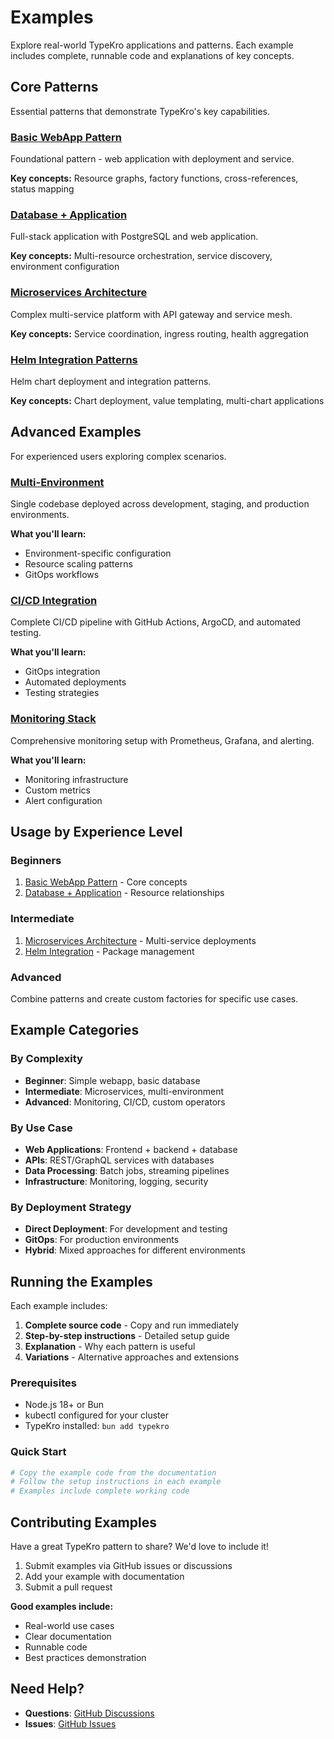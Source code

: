 # Examples

Explore real-world TypeKro applications and patterns. Each example includes complete, runnable code and explanations of key concepts.

## Core Patterns

Essential patterns that demonstrate TypeKro's key capabilities.

### [Basic WebApp Pattern](./basic-webapp.md)
Foundational pattern - web application with deployment and service.

**Key concepts:** Resource graphs, factory functions, cross-references, status mapping

### [Database + Application](./database-app.md) 
Full-stack application with PostgreSQL and web application.

**Key concepts:** Multi-resource orchestration, service discovery, environment configuration

### [Microservices Architecture](./microservices.md)
Complex multi-service platform with API gateway and service mesh.

**Key concepts:** Service coordination, ingress routing, health aggregation

### [Helm Integration Patterns](./helm-patterns.md)
Helm chart deployment and integration patterns.

**Key concepts:** Chart deployment, value templating, multi-chart applications

## Advanced Examples

For experienced users exploring complex scenarios.

### [Multi-Environment](./multi-environment.md)
Single codebase deployed across development, staging, and production environments.

**What you'll learn:**
- Environment-specific configuration
- Resource scaling patterns
- GitOps workflows

### [CI/CD Integration](./cicd.md)
Complete CI/CD pipeline with GitHub Actions, ArgoCD, and automated testing.

**What you'll learn:**
- GitOps integration
- Automated deployments
- Testing strategies

### [Monitoring Stack](./monitoring.md)
Comprehensive monitoring setup with Prometheus, Grafana, and alerting.

**What you'll learn:**
- Monitoring infrastructure
- Custom metrics
- Alert configuration

## Usage by Experience Level

### **Beginners**
1. [Basic WebApp Pattern](./basic-webapp.md) - Core concepts
2. [Database + Application](./database-app.md) - Resource relationships

### **Intermediate**
1. [Microservices Architecture](./microservices.md) - Multi-service deployments  
2. [Helm Integration](./helm-patterns.md) - Package management

### **Advanced**
Combine patterns and create custom factories for specific use cases.

## Example Categories

### By Complexity
- **Beginner**: Simple webapp, basic database
- **Intermediate**: Microservices, multi-environment
- **Advanced**: Monitoring, CI/CD, custom operators

### By Use Case
- **Web Applications**: Frontend + backend + database
- **APIs**: REST/GraphQL services with databases
- **Data Processing**: Batch jobs, streaming pipelines
- **Infrastructure**: Monitoring, logging, security

### By Deployment Strategy
- **Direct Deployment**: For development and testing
- **GitOps**: For production environments
- **Hybrid**: Mixed approaches for different environments

## Running the Examples

Each example includes:

1. **Complete source code** - Copy and run immediately
2. **Step-by-step instructions** - Detailed setup guide
3. **Explanation** - Why each pattern is useful
4. **Variations** - Alternative approaches and extensions

### Prerequisites

- Node.js 18+ or Bun
- kubectl configured for your cluster
- TypeKro installed: `bun add typekro`

### Quick Start

```bash
# Copy the example code from the documentation
# Follow the setup instructions in each example
# Examples include complete working code
```

## Contributing Examples

Have a great TypeKro pattern to share? We'd love to include it!

1. Submit examples via GitHub issues or discussions
2. Add your example with documentation
3. Submit a pull request

**Good examples include:**
- Real-world use cases
- Clear documentation
- Runnable code
- Best practices demonstration

## Need Help?

- **Questions**: [GitHub Discussions](https://github.com/yehudacohen/typekro/discussions)
- **Issues**: [GitHub Issues](https://github.com/yehudacohen/typekro/issues)
